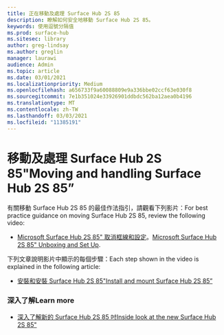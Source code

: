 ```yaml
---
title: 正在移動及處理 Surface Hub 2S 85
description: 瞭解如何安全地移動 Surface Hub 2S 85。
keywords: 使用逗號分隔值
ms.prod: surface-hub
ms.sitesec: library
author: greg-lindsay
ms.author: greglin
manager: laurawi
audience: Admin
ms.topic: article
ms.date: 03/01/2021
ms.localizationpriority: Medium
ms.openlocfilehash: a656733f9a60088809e9a336bbe02ccf63e030f8
ms.sourcegitcommit: 7e1b351024e33926901ddbdc562ba12aea0b4196
ms.translationtype: MT
ms.contentlocale: zh-TW
ms.lasthandoff: 03/03/2021
ms.locfileid: "11385191"
---
```

# <a name="moving-and-handling-surface-hub-2s-85"></a><span data-ttu-id="d2775-104">移動及處理 Surface Hub 2S 85"</span><span class="sxs-lookup"><span data-stu-id="d2775-104">Moving and handling Surface Hub 2S 85”</span></span>

<span data-ttu-id="d2775-105">有關移動 Surface Hub 2S 85 的最佳作法指引，請觀看下列影片：</span><span class="sxs-lookup"><span data-stu-id="d2775-105">For best practice guidance on moving Surface Hub 2S 85, review the following video:</span></span> 
- <span data-ttu-id="d2775-106">[Microsoft Surface Hub 2S 85" 取消框線和設定](https://www.microsoft.com/zh-cn/videoplayer/embed/RE4MRqV)。</span><span class="sxs-lookup"><span data-stu-id="d2775-106">[Microsoft Surface Hub 2S 85" Unboxing and Set Up](https://www.microsoft.com/zh-cn/videoplayer/embed/RE4MRqV).</span></span> 

<span data-ttu-id="d2775-107">下列文章說明影片中顯示的每個步驟：</span><span class="sxs-lookup"><span data-stu-id="d2775-107">Each step shown in the video is explained in the following article:</span></span>

- [<span data-ttu-id="d2775-108">安裝和安裝 Surface Hub 2S 85"</span><span class="sxs-lookup"><span data-stu-id="d2775-108">Install and mount Surface Hub 2S 85”</span></span>](surface-hub-2s-85-install-mount.md)

### <a name="learn-more"></a><span data-ttu-id="d2775-109">深入了解</span><span class="sxs-lookup"><span data-stu-id="d2775-109">Learn more</span></span>

- [<span data-ttu-id="d2775-110">深入了解新的 Surface Hub 2S 85 吋</span><span class="sxs-lookup"><span data-stu-id="d2775-110">Inside look at the new Surface Hub 2S 85"</span></span>](https://techcommunity.microsoft.com/t5/surface-it-pro-blog/inside-look-at-the-new-surface-hub-2s-85/ba-p/1721773)

